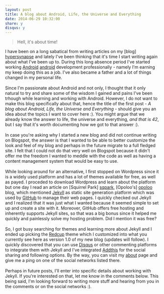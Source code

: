 ```yaml
---
layout: post
title: A blog about Android, Life, the Universe and Everything
date: 2014-06-29 10:32:00
share: y
disqus: y
---
```

[hypersynapse]: http://hypersynapse.blogspot.ro/
[jekyll]: http://jekyllrb.com/
[sqpark]: http://blog.opoloo.com/
[opoloo]: http://www.opoloo.com/
[github]: https://github.com/
[android]: http://www.android.com/
[disqus]: https://disqus.com/
[addthis]: http://www.addthis.com/
[redcup]: https://github.com/nadjetey/redcup
[about]: /about/index.html

>Hell, it's about time!
>
>

I have been on a long sabatical from writing articles on my [blog] [hypersynapse] and lately I've been thinking that it's time I start writing again about what I've been up to. During this long absence period I've started working [Android] [android] development professionally - namely I'm earning my keep doing this as a job. I've also became a father and a lot of things changed in my personal life.
<br><br>
Since I'm passionate about Android and not only, I thought that it only natural to try and share some of the wisdom I gained and pains I've been trhough while learning and working with Android. However, I do not want to make this blog specifically about that, hence the title of the first post - *A blog about Android, Life, the Universe and Everything* - should give you an idea about the topics I want to cover here :). You might argue that we already know the answer to life, the universe and everything, *and that is 42*, but I say that it's worth documenting how we got to that answer :).
<br><br>
In case you're asking why I started a new blog and did not continue writing on Blogspot, the answer is that I wanted to be able to better customize the look and feel of my blog and perhaps in the future migrate to a full fledged site. I felt that I could not do that very well on Blogspot because it didn't offer me the freedom I wanted to meddle with the code as well as having a content management system that would be easy to use. 
<br><br>
While looking around for an alternative, I first stopped on Wordpress since it is a widely used platform and has a lot of themes available for free, as well as payed. I proceded to download Wordpress and learn about the platform but one day I read an article on [Squirrel Park] [sqpark], [Opoloo's] [opoloo] blog, which mentioned [Jekyll][jekyll] as static site generation platform which was used by [GitHub][github] to manage their web pages. I quickly checked out Jekyll and I realized that it was just what I wanted because it seemed simple to set up and create a site with it. Moreover, GitHub offers free hosting and inherently supports Jekyll sites, so that was a big bonus since it helped me quickly and painlessly solve my hosting problem. Did I mention it was free?
<br><br>
So, I got busy searching for themes and learning more about Jekyll and I ended up picking the [Redcup][redcup] theme which I customized into what you currently see here as version 1.0 of my new blog (updates will follow). I quickly discovered that you can use [Disqus][disqus] or other commenting platforms to integrate them with Jekyll and I've integrated [Addthis] for the social sharing and following options. By the way, you can visit my [about][about] page and give me a ping on one of the social networks listed there.
<br><br>
Perhaps in future posts, I'll enter into specific details about working with Jekyll. If you're interested on that, let me know in the comments below.
This being said, I'm looking forward to writing more stuff and hearing from you in the comments or on the social networks :).